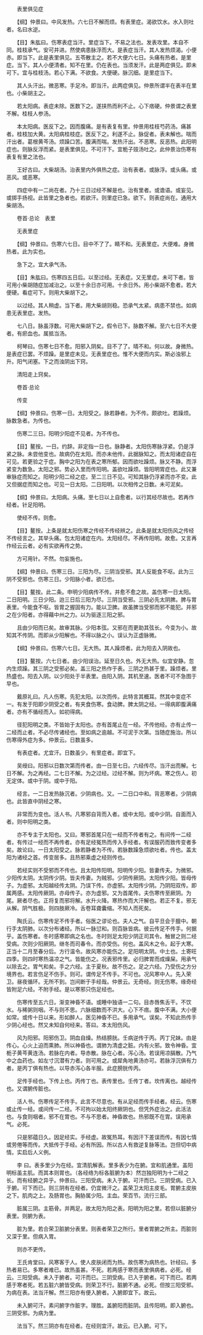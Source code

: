 <!-- { "loadSidebar": true } -->
　　表里俱见症

　　【纲】仲景曰。中风发热。六七日不解而烦。有表里症。渴欲饮水。水入则吐者。名曰水逆。

　　【目】朱肱曰。伤寒表症当汗。里症当下。不易之法也。发表攻里。本自不同。桂枝承气。安可并进。然使病患脉浮而大。是表症当汗。其人发热烦渴。小便赤。即当下。此是表里俱见。五苓散主之。若不大便六七日。头痛有热者。是里症。当下。其人小便清者。知不在里。仍在表也。当须发汗。此是两症俱见。即未可下。宜与桂枝汤。若心下满。不欲食。大便硬。脉沉细。是里症当下。

　　其人头汗出。微恶寒。手足冷。即当汗。此两症俱见。仲景所谓半在表半在里也。小柴胡主之。

　　若太阳病。表症未除。医数下之。遂挟热而利不止。心下痞硬。仲景谓之表里不解。桂枝人参汤。

　　本太阳病。医反下之。因而腹痛。是有表复有里。仲景用桂枝芍药汤。痛甚者。桂枝加大黄。太阳病桂枝症。医反下之。利遂不止。脉促者。表未解也。喘而汗出者。葛根黄芩汤。烦躁口苦。腹满而喘。发热汗出。不恶寒。反恶热。此阳明症也。则脉反浮而紧。是表里俱见。不可汗下。宜栀子豉汤吐之。此仲景治伤寒有表复有里之法也。

　　王好古曰。大柴胡汤。治表里内外俱热之症。治有表者。或脉浮。或头痛。或恶风。或恶寒。

　　四症中有一二尚在者。乃十三日过经不解是也。治有里者。或谵语。或妄见。或掷手扬视。此皆里之急者也。若欲汗。则里症已急。欲下。则表症尚在。通用大柴胡汤。

　　卷首·总论　表里

　　无表里症

　　【纲】仲景曰。伤寒六七日。目中不了了。睛不和。无表里症。大便难。身微热者。此为实也。

　　急下之。宜大承气汤。

　　【目】朱肱曰。伤寒四五日后。以至过经。无表症。又无里症。未可下者。皆可用小柴胡随症加减治之。以至十余日亦可用。十余日外。用小柴胡不愈者。若大便硬。看症可下。则用大柴胡下之。

　　以过经。其人稍虚。当下者。用大柴胡则稳。恐承气太紧。病患不禁也。如病患无表里症。发热。

　　七八日。脉虽浮数。可用大柴胡下之。假令已下。脉数不解。至六七日不大便者。有瘀血也。属抵当汤。

　　柯琴曰。伤寒七日不愈。阳邪入阴矣。目不了了。晴不和。何以故。身微热。是表症已罢。不烦躁。是里症未见。无表里症也。惟不大便而内实。斯必浊邪上升。阳气闭塞。下之而浊阴出下窍。

　　清阳走上窍矣。

　　卷首·总论

　　传变

　　【纲】仲景曰。伤寒一日。太阳受之。脉若静者。为不传。颇欲吐。若躁烦。脉数急者。为传也。

　　伤寒二三日。阳明少阳症不见者。为不传也。

　　【目】鳌按。一日。约辞。非定指一日也。脉静者。太阳伤寒脉浮紧。仍是浮紧之脉。未尝他变也。故病仍在太阳。而亦未他传。此据脉知之。而太阳诸症自在可见。若更验之于症。胸中之阳为在表之寒所郁。因而欲吐躁烦。脉又不静。而浮紧变为数急。太阳之邪。势必入里而传阳明。盖欲吐躁烦。皆阳明胃症也。此又兼审脉症而知之。阳明少阳二经之症。至二三日不见。可知其脉仍浮紧而亦不变。此又但据症而知之也。可见一日太阳。二日阳明。以次相传之日数。未可泥矣。

　　【纲】仲景曰。太阳病。头痛。至七日以上自愈者。以行其经尽故也。若再作经者。针足阳明。

　　使经不传。则愈。

　　【目】鳌按。上条是就太阳伤寒之传经不传经辨之。此条是就太阳伤风之传经不传经言之。其举头痛。包太阳诸症在内。太阳经尽。不再传阳明。故愈。又言再作经云云者。必有实欲再传之势。

　　方可用针。不然。勿妄施也。

　　【纲】仲景曰。伤寒三日。三阳为尽。三阴当受邪。其人反能食不呕。此为三阴不受邪也。伤寒三日。少阳脉小者。欲已也。

　　【目】鳌按。此二条。申明少阳病传不传。并愈不愈之故。盖伤寒一日太阳。二日阳明。三日少阳。迨三日后三阳为尽。三阴当受邪。三阴必先太阴脾。脾与胃表里。今能食不呕。皆胃之握固有力。能以卫脾。故虽脾当受邪而邪不能犯。并邪之在少阳者。亦得藉中州之力。以为驱逐三阳之邪。

　　且由少阳而已矣。故审其脉。少阳本弦。又邪在而更助其弦长。今变为小。故知其不传阴。而即从少阳解也。不得以脉之小。误认为正虚脉微。

　　【纲】仲景曰。伤寒六七日。无大热。其人躁烦者。此为阳去入阴故也。

　　【目】鳌按。六七日者。由少阳误治。延至日久也。外无大热。似宜安静。忽内生烦躁。其三阴之受邪必矣。盖三阳之热作于表。三阴之热甚于里。躁烦者。里热盛也。阳去入阴。以少阳处于半表里。由阳入阴。其机至速。医者不可不急图于早也。

　　戴原礼曰。凡人伤寒。先犯太阳。以次而传。此特言其概耳。然其中变症不一。有发于阳即少阴受之者。有夹食伤寒。食动脾。脾太阴之经。一得病即腹满痛者。亦有不循经而入。如初得病。

　　径犯阳明之类。不皆始于太阳也。亦有首尾止在一经。不传他经。亦有止传一二经而止者。不必尽传诸经也。至如病之逾越。不可泥于次第。当随症施治。所以伤寒得外症为多。仲景云。日数虽多。

　　有表症者。尤宜汗。日数虽少。有里症者。即宜下。

　　吴绶曰。阳邪以日数次第而传者。由一日至七日。六经传尽。当汗出而解。七日不解。为之再经。二七日不解。为之过经。过经不解。则为坏病。寒之伤人。初无定体。或中于阴。或中于阳。

　　经言。一二日发热脉沉者。少阴病也。又。一二日口中和。背恶寒者。少阴病也。此皆直中阴经之寒。

　　非常而为变也。活人书。凡寒邪自背而入者。或中太阳。或中少阴。自面而入者。则中阳明之类。

　　亦不专主于太阳也。又曰。寒邪首尾只在一经而不传者有之。有间传一二经者。有传过一经而不再传者。亦有足经冤热而传入手经者。有误服药而致传变者多矣。故论曰。一日太阳受之。脉若静者为不传。若脉数躁急烦欲吐者。传也。盖太阳为诸经之首。传变居多。且热邪乘虚之经则传也。

　　若经实则不受邪而不传也。且太阳传阳明。阳明传少阳。皆妻传夫。为微邪。少阳传太阴。太阴传少阴。皆夫传妻。为贼邪。少阴传厥阴。太阳传少阳。皆母传子。为虚邪。太阳越经传太阴。乃误下传。亦虚邪。太阳传少阴。乃阴阳双传。即属两感。太阳传厥阴。亦母传子。亦为虚邪。又为首尾传。夫伤寒传至厥阴。为尾。厥者尽也。正将复而邪将解。水升火降。寒热作而大汗解也。若正不复。邪无从解。阴气胜极。则四肢厥冷。舌卷耳聋囊缩。不知人而死矣。

　　陶氏云。伤寒传足不传手者。俗医之谬论也。夫人之气。自平旦会于膻中。朝行手太阴肺。以次分布诸经。所以一脉愆和。则百脉皆病。彼云传足不传手。何据乎。盖伤寒者。冬时感寒即病之名也。冬时则足太阳少阴正司其令。触冒之则二经受病。次则少阳厥阴。继冬而司春令。而亦受伤。何也。盖风木之令。起于大寒。正当十二月至春分后。方行温令。故风寒亦能伤之。足阳明太阴。中土也。土寄旺四季。则四时寒热温凉之气。皆能伤之。况表邪传里。必归脾胃而成燥屎。用承气以除去之。胃气和矣。手之六经。主于夏秋。故不伤之。足之六经。乃受伤之方分境界也。若言伤足不伤手。则可。谓传足不传手。不可也。况风寒中人。先入荣卫。昼夜循环。无所不到。岂间断于手经哉。仲景云。无奇经。则无伤寒。缘奇经皆附足六经。不附手经。是以寒邪只伤足经也。

　　伤寒传至五六日。渐变神昏不语。或睡中独语一二句。目赤唇焦舌干。不饮水。与稀粥则咽。不与则不思。六脉细数而不洪大。心下不痞。腹中不满。大小便如常。或传十日以来。形如醉人。医见神昏不已。多用承气。误矣。不知此热传手少阴心经也。然又未知自何经来。答曰。本太阳伤风。

　　风为阳邪。阳邪伤卫。阴血自燥。热结膀胱。壬病逆传于丙。丙丁兄妹。由是传心。心火上迫而熏肺。所以神昏也。谓肺为清虚之脏。内有火邪。致令神昏。宜栀子黄芩黄连汤。若脉在内者。导赤散。脉在心者。泻心汤。若误用凉膈散。乃气中之血药也。如左寸沉潜有力者。则可用之。或犀角地黄汤亦可。若脉浮沉俱有力者。是丙丁俱有热也。以导赤泻心各半服。此症膀胱传丙。

　　足传手经也。下传上也。丙传丁也。表传里也。壬传丁者。坎传离也。越经传也。又谓腑传脏也。

　　活人书。伤寒传足不传手。此言不尽意也。有从足经而传手经者。经云。伤寒或止传一经。或间传一二经。不可拘以始太阳终厥阴也。但凭外症治之。此活法也。与食则咽者。邪不在胃也。不与不思者。神昏故也。热邪既不在胃。误用承气。必死。

　　只是邪蕴日久。因足经实。手经虚。故冤热耳。有因汗下差误而传。有因七情或劳倦等而传。大抵传于手经。必有所因。所以古人有救逆复脉等法。岂但切中病情。实启后人义例。

　　李 曰。表多里少为在经。宜清肌解表。里多表少为在腑。宜和肌通里。盖阳明标虽主肌。而其本则胃也。（各经络为标各脏腑为本）然岂独阳明为十二经之长。而有经腑之异乎。仲景曰。三阳受病。未入于腑。可汗而已。三阴受病。已入于腑。可下而已。则三阴有在经者。仍宜微汗之。盖荣卫太阳主皮毛。胃腑主皮肤之下。肌肉之上。及肠胃也。胸胁属少阳。主血。荣百节。流行三部。

　　脏属三阴。主筋骨。并两足。故太阳为阳之表。阳明为阳之里。若但以脏腑分表里。则腑为表。

　　脏为里。若合荣卫脏腑分表里。则表者荣卫之所行。里者胃腑之所主。而脏则又深于里。但病入胃。

　　则亦不更传。

　　王氏肯堂曰。风寒客于人。使人皮肤闭而为热。故伤寒为病热也。针经曰。多热者易已。多寒者难已。故热虽甚。不死。若两感于寒而表里俱病者。必死。经云。三阳受病。未入于腑者。可汗而已。三阴受病。已入于腑者。可下而已。若两感于寒者死。若五脏六腑皆受病。则荣卫不行。脏腑不通。必死。但按三阳受邪。为病在表。法当汗解。然三阳亦有便入腑者。入腑即宜下。故云。

　　未入腑可汗。素问腑字作脏字。理胜。盖腑阳而脏阴。且传阳明。即入腑也。三阴受邪。为病为里。

　　法当下。然三阴亦有在经者。在经则宜汗。故云。已入腑。可下。

